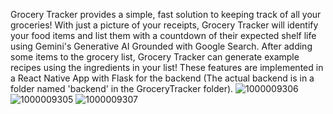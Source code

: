 Grocery Tracker provides a simple, fast solution to keeping track of all your groceries! 
With just a picture of your receipts, Grocery Tracker will identify your food items and list them with a countdown of their expected shelf life using Gemini's Generative AI Grounded with Google Search. 
After adding some items to the grocery list, Grocery Tracker can generate example recipes using the ingredients in your list! 
These features are implemented in a React Native App with Flask for the backend (The actual backend is in a folder named 'backend' in the GroceryTracker folder).
![1000009306](https://github.com/user-attachments/assets/f11bb5b6-a1fa-4909-9e38-dd92108ee0ab)
![1000009305](https://github.com/user-attachments/assets/07a00328-b199-44a2-b612-afd0486f4d3f)
![1000009307](https://github.com/user-attachments/assets/8176575c-1cf0-46de-ae41-741d27475e37)
